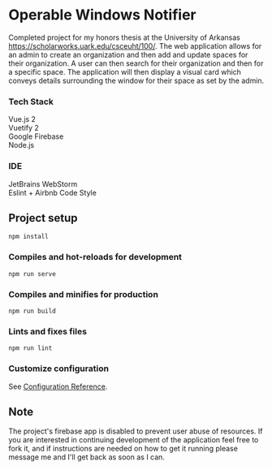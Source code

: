 # Operable Windows Notifier
Completed project for my honors thesis at the University of Arkansas https://scholarworks.uark.edu/csceuht/100/.
The web application allows for an admin to create an organization and then add and update spaces for their organization. A user can then search for their organization and then for a specific space. The application will then display a visual card which conveys details surrounding the window for their space as set by the admin. 

### Tech Stack
Vue.js 2 \
Vuetify 2 \
Google Firebase \
Node.js

### IDE
JetBrains WebStorm \
Eslint + Airbnb Code Style

## Project setup
```
npm install
```

### Compiles and hot-reloads for development
```
npm run serve
```

### Compiles and minifies for production
```
npm run build
```

### Lints and fixes files
```
npm run lint
```

### Customize configuration
See [Configuration Reference](https://cli.vuejs.org/config/).

## Note
The project's firebase app is disabled to prevent user abuse of resources. If you are interested in continuing development of the application feel free to fork it, and if instructions are needed on how to get it running please message me and I'll get back as soon as I can.
